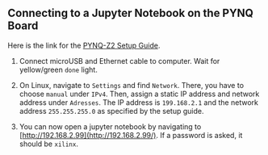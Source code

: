 ## Connecting to a Jupyter Notebook on the PYNQ Board

Here is the link for the [PYNQ-Z2 Setup Guide](https://pynq.readthedocs.io/en/latest/getting_started/pynq_z2_setup.html).

1. Connect microUSB and Ethernet cable to computer. Wait for yellow/green `done` light.

2. On Linux, navigate to `Settings` and find `Network`. There, you have to choose `manual` under `IPv4`. Then, assign a static IP address and network address under `Adresses`. The IP address is `199.168.2.1` and the network address `255.255.255.0` as specified by the setup guide.

3. You can now open a jupyter notebook by navigating to [http://192.168.2.99](http://192.168.2.99/). If a password is asked, it should be `xilinx`.

